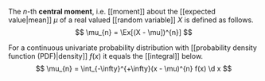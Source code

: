 
The $n$-th **central moment**, i.e. [[moment]] about the [[expected value|mean]] $\mu$ of a real valued [[random variable]] $X$ is defined as follows.
$$
\mu_{n} = \Ex[(X - \mu])^{n}]
$$

For a continuous univariate probability distribution with [[probability density function (PDF)|density]] $f(x)$ it equals the [[integral]] below.
$$
\mu_{n} = \int_{-\infty}^{+\infty}(x - \mu)^{n} f(x) \d x
$$